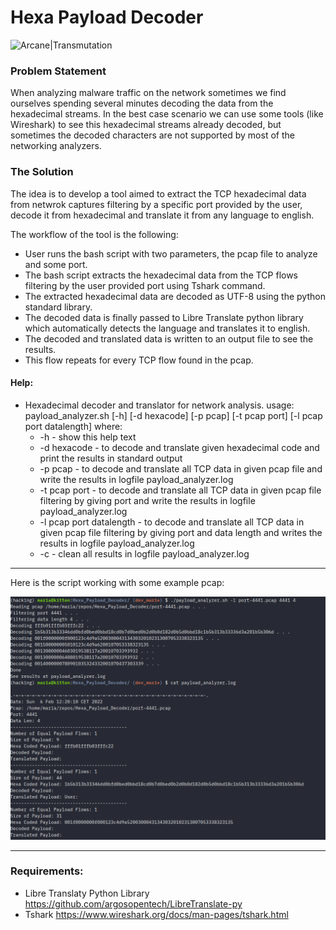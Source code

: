
# Hexa Payload Decoder 

![Arcane|Transmutation](https://i.imgur.com/hbsbZnt.png)

### Problem Statement
When analyzing malware traffic on the network sometimes we find ourselves spending several minutes decoding the data from the hexadecimal streams. In the best case scenario we can use some tools (like Wireshark) to see this hexadecimal streams already decoded, but sometimes the decoded characters are not supported by most of the networking analyzers.

### The Solution
The idea is to develop a tool aimed to extract the TCP hexadecimal data from netwrok captures filtering by a specific port provided by the user, decode it from hexadecimal and translate it from any language to english.

The workflow of the tool is the following:
  - User runs the bash script with two parameters, the pcap file to analyze and some port.
  - The bash script extracts the hexadecimal data from the TCP flows filtering by the user provided port using Tshark command.
  - The extracted hexadecimal data are decoded as UTF-8 using the python standard library.
  - The decoded data is finally passed to Libre Translate python library which automatically detects the language and translates it to english.
  - The decoded and translated data is written to an output file to see the results.
  - This flow repeats for every TCP flow found in the pcap.
  
#### Help:
- Hexadecimal decoder and translator for network analysis. 
usage: payload_analyzer.sh [-h] [-d hexacode] [-p pcap] [-t pcap port] [-l pcap port datalength] 
where:
	 - -h - show this help text 
	 - -d hexacode - to decode and translate given hexadecimal code and print the results in standard output 
	 - -p pcap - to decode and translate all TCP data in given pcap file and write the results in logfile payload_analyzer.log 
	 - -t pcap port - to decode and translate all TCP data in given pcap file filtering by giving port and write the results in logfile payload_analyzer.log 
	 - -l pcap port datalength - to decode and translate all TCP data in given pcap file filtering by giving port and data length and writes the results in logfile payload_analyzer.log 
	 - -c - clean all results in logfile payload_analyzer.log


---

Here is the script working with some example pcap:

![Suspicious_payload_example](images/hexa_decode.png)

---

### Requirements:

- Libre Translaty Python Library https://github.com/argosopentech/LibreTranslate-py
- Tshark https://www.wireshark.org/docs/man-pages/tshark.html

